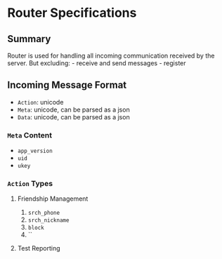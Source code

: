 Router Specifications
========

## Summary

Router is used for handling all incoming communication received by the server. But excluding:
    - receive and send messages
    - register


## Incoming Message Format
- `Action`: unicode
- `Meta`: unicode, can be parsed as a json
- `Data`: unicode, can be parsed as a json


### `Meta` Content
- `app_version`
- `uid`
- `ukey`

### `Action` Types
1. Friendship Management
    1. `srch_phone`
    2. `srch_nickname`
    3. `block`
    4. ``

2. Test Reporting



